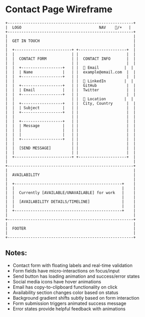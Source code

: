 # Contact Page Wireframe

```
+-------------------------------------------------------+
|  LOGO                                  NAV    🌙/☀️   |
+-------------------------------------------------------+
|                                                       |
|  GET IN TOUCH                                         |
|                                                       |
|  +-------------------------+ +---------------------+  |
|  |                         | |                     |  |
|  |  CONTACT FORM           | |  CONTACT INFO       |  |
|  |                         | |                     |  |
|  |  +------------------+   | |  📧 Email           |  |
|  |  | Name             |   | |  example@email.com  |  |
|  |  +------------------+   | |                     |  |
|  |                         | |  🔗 LinkedIn        |  |
|  |  +------------------+   | |  GitHub             |  |
|  |  | Email            |   | |  Twitter            |  |
|  |  +------------------+   | |                     |  |
|  |                         | |  📍 Location        |  |
|  |  +------------------+   | |  City, Country      |  |
|  |  | Subject          |   | |                     |  |
|  |  +------------------+   | |                     |  |
|  |                         | |                     |  |
|  |  +------------------+   | |                     |  |
|  |  | Message          |   | |                     |  |
|  |  |                  |   | |                     |  |
|  |  |                  |   | |                     |  |
|  |  +------------------+   | |                     |  |
|  |                         | |                     |  |
|  |  [SEND MESSAGE]         | |                     |  |
|  |                         | |                     |  |
|  +-------------------------+ +---------------------+  |
|                                                       |
+-------------------------------------------------------+
|                                                       |
|  AVAILABILITY                                         |
|                                                       |
|  +-----------------------------------------------+    |
|  |                                               |    |
|  |  Currently [AVAILABLE/UNAVAILABLE] for work   |    |
|  |                                               |    |
|  |  [AVAILABILITY DETAILS/TIMELINE]              |    |
|  |                                               |    |
|  +-----------------------------------------------+    |
|                                                       |
+-------------------------------------------------------+
|                                                       |
|  FOOTER                                               |
|                                                       |
+-------------------------------------------------------+
```

## Notes:
- Contact form with floating labels and real-time validation
- Form fields have micro-interactions on focus/input
- Send button has loading animation and success/error states
- Social media icons have hover animations
- Email has copy-to-clipboard functionality on click
- Availability section changes color based on status
- Background gradient shifts subtly based on form interaction
- Form submission triggers animated success message
- Error states provide helpful feedback with animations
